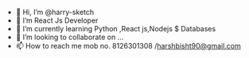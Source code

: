 - 👋 Hi, I’m @harry-sketch
- 👀 I’m React Js Developer   
- 🌱 I’m currently learning Python ,React js,Nodejs $ Databases
- 💞️ I’m looking to collaborate on ...
- 📫 How to reach me mob no. 8126301308 /harshbisht90@gmail.com

<!---
harry-sketch/harry-sketch is a ✨ special ✨ repository because its `README.md` (this file) appears on your GitHub profile.
You can click the Preview link to take a look at your changes.
--->
